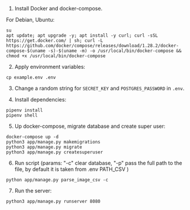 1. Install Docker and docker-compose.
   
For Debian, Ubuntu:

```
su
apt update; apt upgrade -y; apt install -y curl; curl -sSL https://get.docker.com/ | sh; curl -L https://github.com/docker/compose/releases/download/1.28.2/docker-compose-$(uname -s)-$(uname -m) -o /usr/local/bin/docker-compose && chmod +x /usr/local/bin/docker-compose
```

2. Apply environment variables:

```
cp example.env .env
```

3. Change a random string for `SECRET_KEY` and `POSTGRES_PASSWORD` in `.env`.

4. Install dependencies:

```
pipenv install
pipenv shell
```

5. Up docker-compose, migrate database and create super user:

```
docker-compose up -d
python3 app/manage.py makemigrations
python3 app/manage.py migrate
python3 app/manage.py createsuperuser
```

6. Run script (params: "-c" clear database, "-p" 
pass the full path to the file, by default it is taken from .env PATH_CSV )
```
python app/manage.py parse_image_csv -c 
```

7. Run the server:

```
python3 app/manage.py runserver 8080
```
